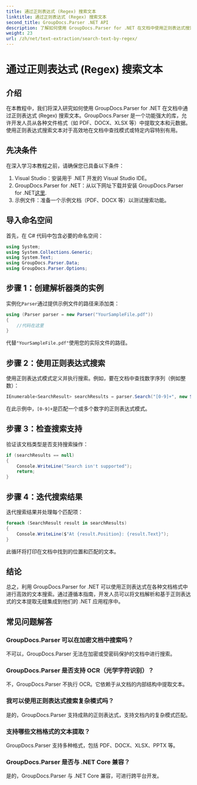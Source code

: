 ```yaml
---
title: 通过正则表达式 (Regex) 搜索文本
linktitle: 通过正则表达式 (Regex) 搜索文本
second_title: GroupDocs.Parser .NET API
description: 了解如何使用 GroupDocs.Parser for .NET 在文档中使用正则表达式搜索文本。轻松提取特定内容。
weight: 23
url: /zh/net/text-extraction/search-text-by-regex/
---
```


# 通过正则表达式 (Regex) 搜索文本

## 介绍
在本教程中，我们将深入研究如何使用 GroupDocs.Parser for .NET 在文档中通过正则表达式 (Regex) 搜索文本。GroupDocs.Parser 是一个功能强大的库，允许开发人员从各种文件格式（如 PDF、DOCX、XLSX 等）中提取文本和元数据。使用正则表达式搜索文本对于高效地在文档中查找模式或特定内容特别有用。
## 先决条件
在深入学习本教程之前，请确保您已具备以下条件：
1. Visual Studio：安装用于 .NET 开发的 Visual Studio IDE。
2.  GroupDocs.Parser for .NET：从以下网址下载并安装 GroupDocs.Parser for .NET[这里](https://releases.groupdocs.com/parser/net/).
3. 示例文件：准备一个示例文档（PDF、DOCX 等）以测试搜索功能。

## 导入命名空间
首先，在 C# 代码中包含必要的命名空间：
```csharp
using System;
using System.Collections.Generic;
using System.Text;
using GroupDocs.Parser.Data;
using GroupDocs.Parser.Options;
```
## 步骤 1：创建解析器类的实例
实例化`Parser`通过提供示例文件的路径来添加类：
```csharp
using (Parser parser = new Parser("YourSampleFile.pdf"))
{
    //代码在这里
}
```
代替`"YourSampleFile.pdf"`使用您的实际文件的路径。
## 步骤 2：使用正则表达式搜索
使用正则表达式模式定义并执行搜索。例如，要在文档中查找数字序列（例如整数）：
```csharp
IEnumerable<SearchResult> searchResults = parser.Search("[0-9]+", new SearchOptions(true, false, true));
```
在此示例中，`[0-9]+`是匹配一个或多个数字的正则表达式模式。
## 步骤 3：检查搜索支持
验证该文档类型是否支持搜索操作：
```csharp
if (searchResults == null)
{
    Console.WriteLine("Search isn't supported");
    return;
}
```
## 步骤 4：迭代搜索结果
迭代搜索结果并处理每个匹配项：
```csharp
foreach (SearchResult result in searchResults)
{
    Console.WriteLine($"At {result.Position}: {result.Text}");
}
```
此循环将打印在文档中找到的位置和匹配的文本。

## 结论
总之，利用 GroupDocs.Parser for .NET 可以使用正则表达式在各种文档格式中进行高效的文本搜索。通过遵循本指南，开发人员可以将文档解析和基于正则表达式的文本提取无缝集成到他们的 .NET 应用程序中。

## 常见问题解答
### GroupDocs.Parser 可以在加密文档中搜索吗？
不可以，GroupDocs.Parser 无法在加密或受密码保护的文档中进行搜索。
### GroupDocs.Parser 是否支持 OCR（光学字符识别）？
不，GroupDocs.Parser 不执行 OCR。它依赖于从文档的内部结构中提取文本。
### 我可以使用正则表达式搜索复杂模式吗？
是的，GroupDocs.Parser 支持成熟的正则表达式，支持文档内的复杂模式匹配。
### 支持哪些文档格式的文本提取？
GroupDocs.Parser 支持多种格式，包括 PDF、DOCX、XLSX、PPTX 等。
### GroupDocs.Parser 是否与 .NET Core 兼容？
是的，GroupDocs.Parser 与 .NET Core 兼容，可进行跨平台开发。
